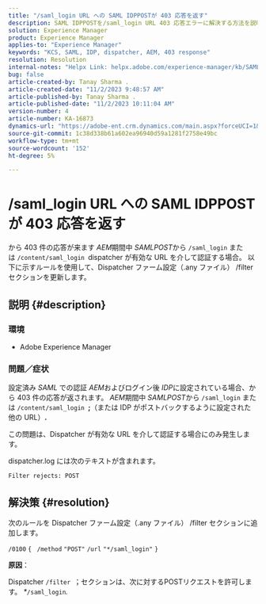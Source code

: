 ```yaml
---
title: "/saml_login URL への SAML IDPPOSTが 403 応答を返す"
description: SAML IDPPOSTを/saml_login URL 403 応答エラーに解決する方法を説明します。
solution: Experience Manager
product: Experience Manager
applies-to: "Experience Manager"
keywords: "KCS, SAML, IDP, dispatcher, AEM, 403 response"
resolution: Resolution
internal-notes: "Helpx Link: helpx.adobe.com/experience-manager/kb/SAML-IDP-POST-to-saml-login-url-returns-403-response-AEM-6-x0.html"
bug: false
article-created-by: Tanay Sharma .
article-created-date: "11/2/2023 9:48:57 AM"
article-published-by: Tanay Sharma .
article-published-date: "11/2/2023 10:11:04 AM"
version-number: 4
article-number: KA-16873
dynamics-url: "https://adobe-ent.crm.dynamics.com/main.aspx?forceUCI=1&pagetype=entityrecord&etn=knowledgearticle&id=651a8108-6579-ee11-8179-6045bd006149"
source-git-commit: 1c38d338b61a602ea96940d59a1281f2758e49bc
workflow-type: tm+mt
source-wordcount: '152'
ht-degree: 5%

---
```


# /saml_login URL への SAML IDPPOSTが 403 応答を返す


から 403 件の応答が来ます *AEM*&#x200B;期間中 *SAMLPOST*&#x200B;から `/saml_login` または `/content/saml_login `dispatcher が有効な URL を介して認証する場合。 以下に示すルールを使用して、Dispatcher ファーム設定（.any ファイル） /filter セクションを更新します。

## 説明 {#description}


### 環境

- Adobe Experience Manager




### 問題／症状

設定済み *SAML* での認証 *AEM*&#x200B;およびログイン後 *IDP*&#x200B;に設定されている場合、から 403 件の応答が返されます。 *AEM*&#x200B;期間中 *SAMLPOST*&#x200B;から `/saml_login` または `/content/saml_login `<b>;</b>（または IDP がポストバックするように設定された他の URL）<b>.</b>

この問題は、Dispatcher が有効な URL を介して認証する場合にのみ発生します。

dispatcher.log には次のテキストが含まれます。

`Filter rejects: POST`


## 解決策 {#resolution}


次のルールを Dispatcher ファーム設定（.any ファイル） /filter セクションに追加します。

`/0100` `{ ` `/method` `"POST"` `/url` `"*/saml_login"` `}`



<b>原因</b>：

Dispatcher `/filter `；セクションは、次に対するPOSTリクエストを許可します。 *\**`/saml_login`*.*
